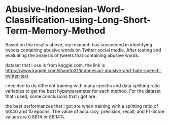 # Abusive-Indonesian-Word-Classification-using-Long-Short-Term-Memory-Method

Based on the results above, my research has succeeded in identifying tweets containing abusive words on Twitter social media. After testing and evaluating the analysis of tweets that containing abusive words.

dataset that i use is from kaggle.com, the link is https://www.kaggle.com/ilhamfp31/indonesian-abusive-and-hate-speech-twitter-text

i decided to do different training with many epochs and data splitting ratio variables to get the best hyperparameter for each method. For the dataset that i used, some conclusions that i got are :

the best performances that i got are when training with a splitting ratio of 60:40 and 10 epochs. The value of accuracy, precision, recall, and F1-Score values are 0.8814 or 88.14%.  
